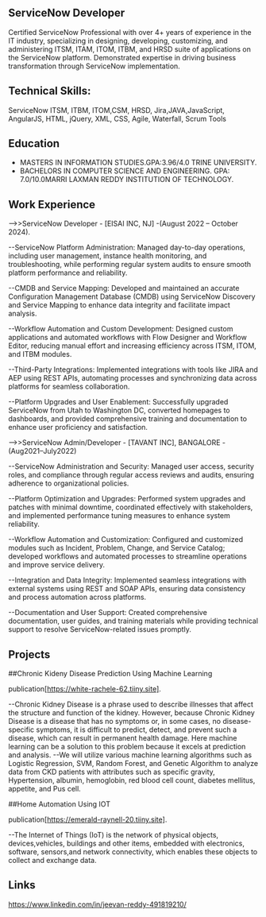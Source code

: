 ## ServiceNow Developer
Certified ServiceNow Professional with over 4+ years of experience in the IT industry, specializing in designing, developing, customizing, and administering ITSM, ITAM, ITOM, ITBM, and HRSD suite of applications on the ServiceNow platform. Demonstrated expertise in driving business transformation through ServiceNow implementation.

## Technical Skills: 
ServiceNow ITSM, ITBM, ITOM,CSM, HRSD, Jira,JAVA,JavaScript, AngularJS, HTML, jQuery, XML, CSS, Agile, Waterfall, Scrum Tools 

## Education
- MASTERS IN INFORMATION STUDIES.GPA:3.96/4.0 TRINE UNIVERSITY.
- BACHELORS IN COMPUTER SCIENCE AND ENGINEERING. GPA: 7.0/10.0MARRI LAXMAN REDDY INSTITUTION OF TECHNOLOGY. 

## Work Experience
-->>ServiceNow Developer - [EISAI INC, NJ] -(August 2022 – October 2024). 


--ServiceNow Platform Administration: Managed day-to-day operations, including user management, instance health monitoring, and troubleshooting, while performing regular system audits to ensure smooth platform performance and reliability.

--CMDB and Service Mapping: Developed and maintained an accurate Configuration Management Database (CMDB) using ServiceNow Discovery and Service Mapping to enhance data integrity and facilitate impact analysis.

--Workflow Automation and Custom Development: Designed custom applications and automated workflows with Flow Designer and Workflow Editor, reducing manual effort and increasing efficiency across ITSM, ITOM, and ITBM modules.

--Third-Party Integrations: Implemented integrations with tools like JIRA and AEP using REST APIs, automating processes and synchronizing data across platforms for seamless collaboration.

--Platform Upgrades and User Enablement: Successfully upgraded ServiceNow from Utah to Washington DC, converted homepages to dashboards, and provided comprehensive training and documentation to enhance user proficiency and satisfaction.



-->>ServiceNow Admin/Developer - [TAVANT INC], BANGALORE - (Aug2021–July2022) 


--ServiceNow Administration and Security: Managed user access, security roles, and compliance through regular access reviews and audits, ensuring adherence to organizational policies.

--Platform Optimization and Upgrades: Performed system upgrades and patches with minimal downtime, coordinated effectively with stakeholders, and implemented performance tuning measures to enhance system reliability.

--Workflow Automation and Customization: Configured and customized modules such as Incident, Problem, Change, and Service Catalog; developed workflows and automated processes to streamline operations and improve service delivery.

--Integration and Data Integrity: Implemented seamless integrations with external systems using REST and SOAP APIs, ensuring data consistency and process automation across platforms.

--Documentation and User Support: Created comprehensive documentation, user guides, and training materials while providing technical support to resolve ServiceNow-related issues promptly.

## Projects
##Chronic Kideny Disease Prediction Using Machine Learning

publication[https://white-rachele-62.tiiny.site].

--Chronic Kidney Disease is a phrase used to describe illnesses that affect the structure and function of the kidney. However, because Chronic Kidney Disease is a disease that has no symptoms or, in some cases, no disease-specific symptoms, it is difficult to predict, detect, and prevent such a disease, which can result in permanent health damage. Here machine learning can be a solution to this problem because it excels at prediction and analysis.
--We will utilize various machine learning algorithms such as Logistic Regression, SVM, Random Forest, and Genetic Algorithm to analyze data from CKD patients with attributes such as specific gravity, Hypertension, albumin, hemoglobin, red blood cell count, diabetes mellitus, appetite, and Pus cell.

##Home Automation Using IOT

publication[https://emerald-raynell-20.tiiny.site].

--The Internet of Things (IoT) is the network of physical objects, devices,vehicles, buildings and other items, embedded with electronics, software, sensors,and network connectivity, which enables these objects to collect and exchange data.

## Links
https://www.linkedin.com/in/jeevan-reddy-491819210/
